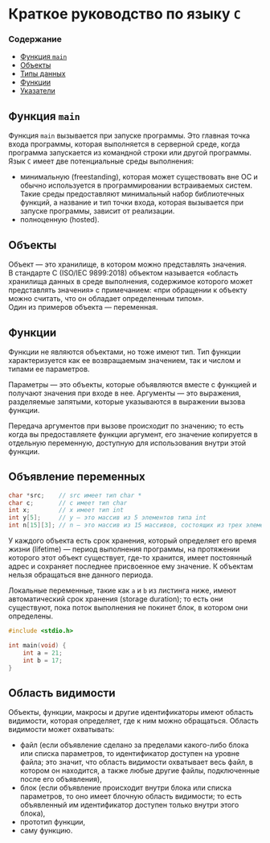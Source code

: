 # Краткое руководство по языку `C`
### Содержание
* [Функция `main`](#main_function)
* [Объекты](#objects)
* [Типы данных](#types)  
* [Функции](#functions)
* [Указатели](#pointers)


## Функция `main` <a name="main_function"></a>

Функция `main` вызывается при запуске программы. Это главная точка входа программы, которая выполняется в серверной среде, когда программа запускается из командной строки или другой программы.  
Язык `C` имеет две потенциальные среды выполнения:  
- минимальную (freestanding), которая может существовать вне ОС и обычно используется в программировании встраиваемых систем. Такие среды предоставляют минимальный набор библиотечных функций, а название и тип точки входа, которая вызывается при запуске программы, зависит от реализации.
- полноценную (hosted).  



  
  


## Объекты <a name="objects"></a>
Объект — это хранилище, в котором можно представлять значения.  
В стандарте C (ISO/IEC 9899:2018) объектом называется «область хранилища данных в среде выполнения, содержимое которого может представлять значения» с примечанием: «при обращении к объекту можно считать, что он обладает определенным типом».  
Один из примеров объекта — переменная. 


## Функции <a name="functions"></a>
Функции не являются объектами, но тоже имеют тип.
Тип функции характеризуется как ее возвращаемым значением, так и числом и типами ее параметров.

Параметры — это объекты, которые объявляются вместе с функцией и получают значения при входе в нее.
Аргументы — это выражения, разделяемые запятыми, которые указываются в выражении вызова функции.

Передача аргументов при вызове происходит по значению; то есть когда вы предоставляете функции аргумент, его значение копируется в отдельную переменную, доступную для использования внутри этой функции.



## Объявление переменных
```c
char *src;    // src имеет тип char *
char c;       // c имеет тип char
int x;        // x имеет тип int
int y[5];     // y — это массив из 5 элементов типа int
int n[15][3]; // n — это массив из 15 массивов, состоящих из трех элементов типа int
```
У каждого объекта есть срок хранения, который определяет его время жизни (lifetime) — период выполнения программы, на протяжении которого этот объект существует, где-то хранится, имеет постоянный адрес и сохраняет последнее присвоенное ему значение. К объектам нельзя обращаться вне данного периода.

Локальные переменные, такие как `a` и `b` из листинга ниже, имеют автоматический срок хранения (storage duration); то есть они существуют, пока поток выполнения не покинет блок, в котором они определены. 
```c
#include <stdio.h>

int main(void) {
    int a = 21;
    int b = 17;
}
```
## Область видимости

Объекты, функции, макросы и другие идентификаторы имеют область видимости, которая определяет, где к ним можно обращаться. Область видимости может охватывать:
- файл (если объявление сделано за пределами какого-либо блока или списка параметров, то идентификатор доступен на уровне файла; это значит, что область видимости охватывает весь файл, в котором он находится, а также любые другие файлы, подключенные после его объявления),
- блок (если объявление происходит внутри блока или списка параметров, то оно имеет блочную область видимости; то есть объявленный им идентификатор доступен только внутри этого блока),
- прототип функции,
- саму функцию.
